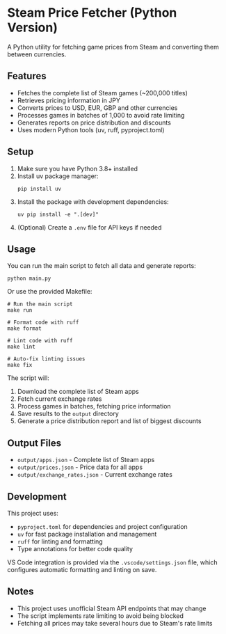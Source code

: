 # Steam Price Fetcher (Python Version)

A Python utility for fetching game prices from Steam and converting them between currencies.

## Features

- Fetches the complete list of Steam games (~200,000 titles)
- Retrieves pricing information in JPY
- Converts prices to USD, EUR, GBP and other currencies
- Processes games in batches of 1,000 to avoid rate limiting
- Generates reports on price distribution and discounts
- Uses modern Python tools (uv, ruff, pyproject.toml)

## Setup

1. Make sure you have Python 3.8+ installed
2. Install uv package manager:
   ```
   pip install uv
   ```
3. Install the package with development dependencies:
   ```
   uv pip install -e ".[dev]"
   ```
4. (Optional) Create a `.env` file for API keys if needed

## Usage

You can run the main script to fetch all data and generate reports:

```
python main.py
```

Or use the provided Makefile:

```
# Run the main script
make run

# Format code with ruff
make format

# Lint code with ruff
make lint

# Auto-fix linting issues
make fix
```

The script will:
1. Download the complete list of Steam apps
2. Fetch current exchange rates
3. Process games in batches, fetching price information
4. Save results to the `output` directory
5. Generate a price distribution report and list of biggest discounts

## Output Files

- `output/apps.json` - Complete list of Steam apps
- `output/prices.json` - Price data for all apps
- `output/exchange_rates.json` - Current exchange rates

## Development

This project uses:
- `pyproject.toml` for dependencies and project configuration
- `uv` for fast package installation and management
- `ruff` for linting and formatting
- Type annotations for better code quality

VS Code integration is provided via the `.vscode/settings.json` file, which configures automatic formatting and linting on save.

## Notes

- This project uses unofficial Steam API endpoints that may change
- The script implements rate limiting to avoid being blocked
- Fetching all prices may take several hours due to Steam's rate limits